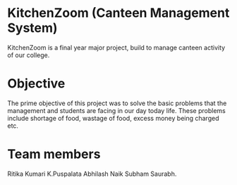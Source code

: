 # KitchenZoom (Canteen Management System)
KitchenZoom is a final year major project, build to manage canteen activity of our college.

# Objective
The prime objective of this project was to solve the basic problems that the management and students are facing in our day today life. These problems include shortage of food, wastage of food, excess money being charged etc.

# Team members
Ritika Kumari
K.Puspalata
Abhilash Naik
Subham Saurabh.
